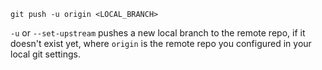 

```
git push -u origin <LOCAL_BRANCH>
```
`-u` or `--set-upstream` pushes a new local branch to the remote repo, if it doesn't exist yet,
where `origin` is the remote repo you configured in your local git settings.


